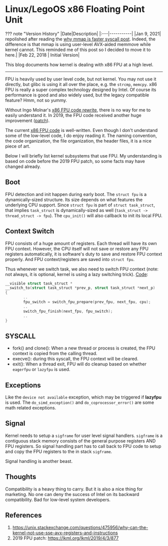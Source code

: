 # Linux/LegoOS x86 Floating Point Unit

??? note "Version History"
	|Date|Description|
	|:---|-----------|
	|Jan 9, 2021| repolished after reading the [why mmap is faster syscall post](https://sasha-f.medium.com/why-mmap-is-faster-than-system-calls-24718e75ab37). Indeed, the difference is that mmap is using user-level AVX-aided memmove while kernel cannot. This reminded me of this post so I decided to move it to here.|
	|Feb 22, 2018 | Initial Version|

This blog documents how kernel is dealing with x86 FPU at a high level.

---

FPU is heavily used by user level code, but not kernel.
You may not use it directly, but glibc is using it all over the place, e.g. the `strcmp`, `memcpy`.
x86 FPU is really a super complex technology designed by Intel.
Of course its performance is good and also widely used, but the legacy compatible feature? Hmm, not so yummy.

Without Ingo Molnar's [x86 FPU code rewrite](https://lwn.net/Articles/643235/),
there is no way for me to easily understand it.
In 2019, the FPU code received another huge improvement ([patch](https://lkml.org/lkml/2019/4/3/877)).

The current [x86 FPU code](https://elixir.bootlin.com/linux/v5.10.5/source/arch/x86/kernel/fpu) is well-written.
Even though I don't understand some of the low-level code, I do enjoy reading it.
The naming convention, the code organization, the file organization, the header files, it is a nice piece of art.

Below I will briefly list kernel subsystems that use FPU.
My understanding is based on code before the 2019 FPU patch,
so some facts may have changed already.

## Boot

FPU detection and init happen during early boot.
The `struct fpu` is a dynamically-sized structure.
Its size depends on what features the underlying CPU support.
Since `struct fpu` is part of `struct task_struct`,
that implies `task_struct` is dynamically-sized as well
(`task_struct -> thread_struct -> fpu`).
The `cpu_init()` will also callback to init its local FPU.

## Context Switch

FPU consists of a huge amount of registers.
Each thread will have its own FPU context.
However, the CPU itself will not save or restore any FPU registers automatically,
it is software's duty to save and restore FPU context properly.
And FPU context/registers are saved into `struct fpu`.

Thus whenever we switch task, we also need to switch FPU context
(note: not always, it is optional, kernel is using a lazy switching trick).
[Code](https://elixir.bootlin.com/linux/v5.10.5/source/arch/x86/kernel/process_64.c#L546):
```c
__visible struct task_struct *
__switch_to(struct task_struct *prev_p, struct task_struct *next_p)
{
        ..
        fpu_switch = switch_fpu_prepare(prev_fpu, next_fpu, cpu);
        ..
        switch_fpu_finish(next_fpu, fpu_switch);
        ..
}
```

## SYSCALL

- fork() and clone(): When a new thread or process is created, the FPU context is copied from the calling thread.
- execve(): during this syscall, the FPU context will be cleared.
- exit(): When a thread exit, FPU will do cleanup based on whether `eagerfpu` or `lazyfpu` is used.

## Exceptions
Like the `device not available` exception, which may be triggered if **lazyfpu** is used.
The `do_simd_exception()` and `do_coprocessor_error()` are some math related exceptions.

## Signal

Kernel needs to setup a `sigframe` for user level signal handlers.
`sigframe` is a contiguous stack memory consists of the general purpose registers AND FPU registers.
So signal handling part has to call back to FPU code to setup and copy the FPU registers to the in stack `sigframe`.

Signal handling is another beast.

## Thoughts

Compatibility is a heavy thing to carry.
But it is also a nice thing for marketing.
No one can deny the success of Intel on its backward compatibility.
Bad for low-level system developers.

## References

1. https://unix.stackexchange.com/questions/475956/why-can-the-kernel-not-use-sse-avx-registers-and-instructions
2. 2019 FPU patch: https://lkml.org/lkml/2019/4/3/877
